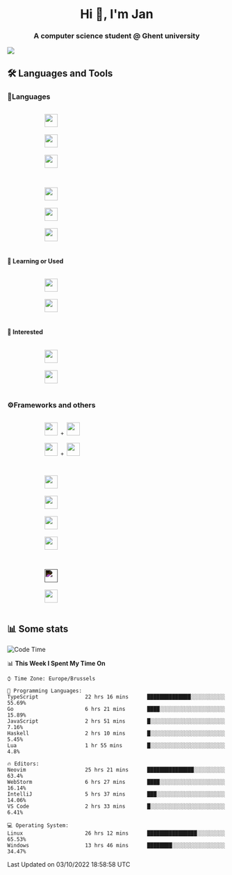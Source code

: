 <h1 align="center">Hi 👋, I'm Jan</h1>
<h3 align="center">A computer science student @ Ghent university</h3>

![](https://komarev.com/ghpvc/?username=NuttyShrimp&style=flat)

<h2>🛠️ Languages and Tools</h2>
<h3>💬Languages</h3>
<div>
    <p>
        <code>
            <img width='30px' src="https://cdn.jsdelivr.net/gh/devicons/devicon/icons/html5/html5-plain.svg">
        </code>
        <code>
            <img width='30px' src="https://cdn.jsdelivr.net/gh/devicons/devicon/icons/sass/sass-original.svg">
        </code>
        <code>
            <img width='30px' src="https://cdn.jsdelivr.net/gh/devicons/devicon/icons/javascript/javascript-plain.svg">
        </code>
    </p>
    <p>
        <code>
            <img width='30px' src="https://cdn.jsdelivr.net/gh/devicons/devicon/icons/typescript/typescript-plain.svg">
        </code>
        <code>
            <img width='30px' src="https://cdn.jsdelivr.net/gh/devicons/devicon/icons/lua/lua-plain-wordmark.svg">
        </code>
        <code>
            <img width='30px' src="https://cdn.jsdelivr.net/gh/devicons/devicon/icons/python/python-original.svg">
        </code>
    </p>
    <h4>🏫 Learning or Used</h4>
    <p>
        <code>
            <img width='30px' src="https://cdn.jsdelivr.net/gh/devicons/devicon/icons/go/go-original-wordmark.svg">
        </code>
        <code>
            <img width='30px' src="https://cdn.jsdelivr.net/gh/devicons/devicon/icons/java/java-original.svg">
        </code>
    </p>
    <h4>💭 Interested</h4>
    <p>
        <code>
            <img width='30px' src="https://cdn.jsdelivr.net/gh/devicons/devicon/icons/csharp/csharp-original.svg">
        </code>
        <code>
            <img width='30px' src="https://cdn.jsdelivr.net/gh/devicons/devicon/icons/rust/rust-plain.svg">
        </code>
    </p>
</div>
<h3>⚙️Frameworks and others</h3>
<div>
    <p>
        <code>
            <img width='30px' src="https://cdn.jsdelivr.net/gh/devicons/devicon/icons/react/react-original.svg"> + <img width='30px' src="https://cdn.jsdelivr.net/gh/devicons/devicon/icons/typescript/typescript-plain.svg">
        </code>
        <code>
            <img width='30px' src="https://cdn.jsdelivr.net/gh/devicons/devicon/icons/vuejs/vuejs-original.svg"> + <img width='30px' src="https://cdn.jsdelivr.net/gh/devicons/devicon/icons/typescript/typescript-plain.svg">
        </code>
    </p>
    <p>
        <code>
            <img width='30px' src="https://cdn.jsdelivr.net/gh/devicons/devicon/icons/nodejs/nodejs-plain.svg">
        </code>
        <code>
            <img width='30px' src="https://cdn.jsdelivr.net/gh/devicons/devicon/icons/mysql/mysql-original.svg">
        </code>
        <code>
            <img width='30px' src="https://cdn.jsdelivr.net/gh/devicons/devicon/icons/postgresql/postgresql-original.svg">
        </code>
        <code>
            <img width='30px' src="https://cdn.jsdelivr.net/gh/devicons/devicon/icons/docker/docker-original.svg">
        </code>
    </p>
        <code>
            <img width='30px' style='filter:invert(1)' src="https://simpleicons.org/icons/intellijidea.svg">
        </code>
        <code>
            <img width='30px' src="https://cdn.jsdelivr.net/gh/devicons/devicon/icons/vscode/vscode-original.svg">
        </code>
    <p>
</div>

<h2>📊 Some stats</h2>

<!--START_SECTION:waka-->
![Code Time](http://img.shields.io/badge/Code%20Time-1%2C820%20hrs%2033%20mins-blue)

📊 **This Week I Spent My Time On** 

```text
⌚︎ Time Zone: Europe/Brussels

💬 Programming Languages: 
TypeScript               22 hrs 16 mins      ██████████████░░░░░░░░░░░   55.69% 
Go                       6 hrs 21 mins       ████░░░░░░░░░░░░░░░░░░░░░   15.89% 
JavaScript               2 hrs 51 mins       █░░░░░░░░░░░░░░░░░░░░░░░░   7.16% 
Haskell                  2 hrs 10 mins       █░░░░░░░░░░░░░░░░░░░░░░░░   5.45% 
Lua                      1 hr 55 mins        █░░░░░░░░░░░░░░░░░░░░░░░░   4.8%

🔥 Editors: 
Neovim                   25 hrs 21 mins      ███████████████░░░░░░░░░░   63.4% 
WebStorm                 6 hrs 27 mins       ████░░░░░░░░░░░░░░░░░░░░░   16.14% 
IntelliJ                 5 hrs 37 mins       ███░░░░░░░░░░░░░░░░░░░░░░   14.06% 
VS Code                  2 hrs 33 mins       █░░░░░░░░░░░░░░░░░░░░░░░░   6.41%

💻 Operating System: 
Linux                    26 hrs 12 mins      ████████████████░░░░░░░░░   65.53% 
Windows                  13 hrs 46 mins      ████████░░░░░░░░░░░░░░░░░   34.47%

```


 Last Updated on 03/10/2022 18:58:58 UTC
<!--END_SECTION:waka-->